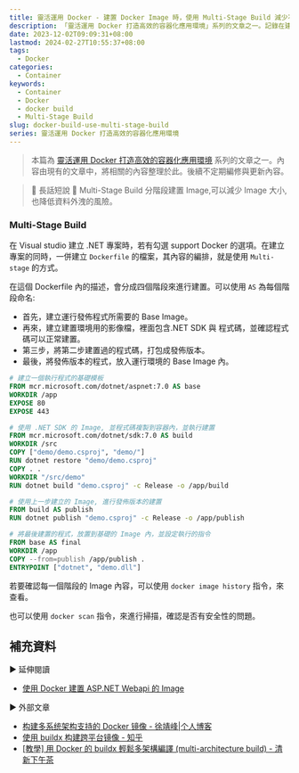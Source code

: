 ```yaml
---
title: 靈活運用 Docker - 建置 Docker Image 時，使用 Multi-Stage Build 減少不必要的資料
description: 「靈活運用 Docker 打造高效的容器化應用環境」系列的文章之一。記錄在建置 Docker Image 時，如何使用 Multi-Stage build 的方式，有效的減少產出 Artfact 的大小。後續不定期更新內容。
date: 2023-12-02T09:09:31+08:00
lastmod: 2024-02-27T10:55:37+08:00
tags:
  - Docker
categories:
  - Container
keywords:
  - Container
  - Docker
  - docker build
  - Multi-Stage Build
slug: docker-build-use-multi-stage-build
series: 靈活運用 Docker 打造高效的容器化應用環境
---
```


> 本篇為 [靈活運用 Docker 打造高效的容器化應用環境](../flexibly-use-docker-foreword/index.md) 系列的文章之一。內容由現有的文章中，將相關的內容整理於此。後續不定期編修與更新內容。

> 🔖 長話短說 🔖
> Multi-Stage Build 分階段建置 Image,可以減少 Image 大小,也降低資料外洩的風險。
### Multi-Stage Build

在 Visual studio 建立 .NET 專案時，若有勾選 support Docker 的選項。在建立專案的同時，一併建立 `Dockerfile` 的檔案，其內容的編排，就是使用 `Multi-stage` 的方式。

在這個 Dockerfile 內的描述，會分成四個階段來進行建置。可以使用 `AS` 為每個階段命名:

- 首先，建立運行發佈程式所需要的 Base Image。
- 再來，建立建置環境用的影像檔，裡面包含.NET SDK 與 程式碼，並確認程式碼可以正常建置。
- 第三步，將第二步建置過的程式碼，打包成發佈版本。
- 最後，將發佈版本的程式，放入運行環境的 Base Image 內。

```dockerfile
# 建立一個執行程式的基礎模板
FROM mcr.microsoft.com/dotnet/aspnet:7.0 AS base
WORKDIR /app
EXPOSE 80
EXPOSE 443

# 使用 .NET SDK 的 Image, 並程式碼複製到容器內，並執行建置
FROM mcr.microsoft.com/dotnet/sdk:7.0 AS build
WORKDIR /src
COPY ["demo/demo.csproj", "demo/"]
RUN dotnet restore "demo/demo.csproj"
COPY . .
WORKDIR "/src/demo"
RUN dotnet build "demo.csproj" -c Release -o /app/build

# 使用上一步建立的 Image, 進行發佈版本的建置
FROM build AS publish
RUN dotnet publish "demo.csproj" -c Release -o /app/publish

# 將最後建置的程式，放置到基礎的 Image 內，並設定執行的指令
FROM base AS final
WORKDIR /app
COPY --from=publish /app/publish .
ENTRYPOINT ["dotnet", "demo.dll"]
```

若要確認每一個階段的 Image 內容，可以使用 `docker image history` 指令，來查看。

也可以使用 `docker scan` 指令，來進行掃描，確認是否有安全性的問題。

## 補充資料

▶ 延伸閱讀

- [使用 Docker 建置 ASP.NET Webapi 的 Image](../../../aspnet-webapi-containerized/index.md)

▶ 外部文章

- [构建多系统架构支持的 Docker 镜像 - 徐靖峰|个人博客](https://www.cnkirito.moe/docker-multi-arch/)
- [使用 buildx 构建跨平台镜像 - 知乎](https://zhuanlan.zhihu.com/p/622399482)
- [[教學] 用 Docker 的 buildx 輕鬆多架構編譯 (multi-architecture build) - 清新下午茶](https://blog.jks.coffee/docker-multi-architecture-build/)
